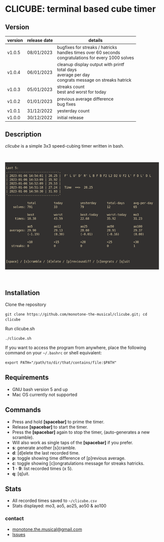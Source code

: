 # CLICUBE: terminal based cube timer

## Version

| version | release date | details                                 |
| ------- | ------------ | --------------------------------------- |
| v1.0.5  | 08/01/2023   | bugfixes for streaks / hatricks <br> handles times over 60 seconds <br> congratulations for every 1000 solves |
| v1.0.4  | 06/01/2023   | cleanup display output with printf <br> total days <br> average per day <br> congrats message on streaks hatrick |
| v1.0.3  | 05/01/2023   | streaks count <br> best and worst for today |
| v1.0.2  | 01/01/2023   | previous average difference <br> bug fixes  |
| v1.0.1  | 31/12/2022   | yesterday count                         |
| v1.0.0  | 30/12/2022   | initial release                         |

## Description

_clicube_ is a simple 3x3 speed-cubing timer written in bash.

<br>

![](./screenshot1.png)

<br>

## Installation

Clone the repository

`git clone https://github.com/monotone-the-musical/clicube.git; cd clicube`

Run clicube.sh

`./clicube.sh`

If you want to access the program from anywhere, place the following command on your `~/.bashrc` or shell equivalent:

`export PATH="/path/to/dir/that/contains/file:$PATH"`

## Requirements

- GNU bash version 5 and up
- Mac OS currently not supported

## Commands

- Press and hold **[spacebar]** to prime the timer.
- Release **[spacebar]** to start the timer.
- Press the **[spacebar]** again to stop the timer, (auto-generates a new scramble).
- Will also work as single taps of the **[spacebar]** if you prefer.
- **s**: generate another \[s\]cramble.
- **d**: \[d\]elete the last recorded time.
- **p**: toggle showing time difference of \[p\]revious average.
- **c**: toggle showing \[c\]ongratulations message for streaks hatricks.
- **1** - **9**: list recorded times (x 5).
- **q**: \[q\]uit.

## Stats

- All recorded times saved to `~/clicube.csv`
- Stats displayed: mo3, ao5, ao25, ao50 & ao100

### contact

- monotone.the.musical@gmail.com
- [Issues](https://github.com/monotone-the-musical/clicube/issues)
